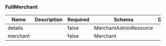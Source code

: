 ### FullMerchant
|Name|Description|Required|Schema|Default|
|----|----|----|----|----|
|details||false|MerchantAdminResource||
|merchant||false|Merchant||


